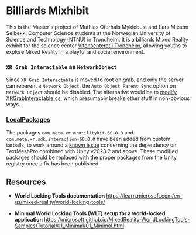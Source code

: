 # Billiards Mixhibit

This is the Master's project of Mathias Oterhals Myklebust and Lars Mitsem Selbekk,
Computer Science students at the Norwegian University of Science and Technology (NTNU) in Trondheim.
It is a billiards Mixed Reality exhibit for the science center [Vitensenteret i Trondheim](https://vitensenteret.com/),
allowing youths to explore Mixed Reality in a playful and social environment.


### `XR Grab Interactable` as `NetworkObject`

Since `XR Grab Interactable` is moved to root on grab, and only the server can reparent a `Network Object`, the `Auto Object Parent Sync` option on `Network Object` should be disabled. The alternative would be to [modify XRGrabInteractable.cs](https://gamedev.stackexchange.com/a/198143), which presumably breaks other stuff in non-obvious ways.


### [LocalPackages](LocalPackages)

The packages `com.meta.xr.mrutilitykit-60.0.0` and `com.meta.xr.sdk.interaction-60.0.0` have been added from custom tarballs, to work around a [known issue](https://developer.oculus.com/downloads/package/meta-xr-mr-utility-kit-upm/#known-issues) concerning the dependency on TextMeshPro combined with Unity v2023.2 and above. These modified packages should be replaced with the proper packages from the Unity registry once a fix has been published.


## Resources

- **World Locking Tools documentation**
  https://learn.microsoft.com/en-us/mixed-reality/world-locking-tools/

- **Minimal World Locking Tools (WLT) setup for a world-locked application**
https://microsoft.github.io/MixedReality-WorldLockingTools-Samples/Tutorial/01_Minimal/01_Minimal.html